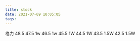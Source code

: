 ```yaml
---
title: stock
date: 2021-07-09 10:05:05
tags:
---
```


格力
48.5 
47.5 1w
46.5 1w
45.5 1W
44.5 1W
43.5 1.5W
42.5 1.5W 